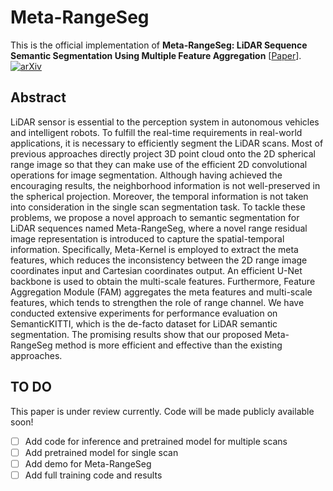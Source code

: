 # Meta-RangeSeg
This is the official implementation of **Meta-RangeSeg: LiDAR Sequence Semantic Segmentation Using Multiple Feature Aggregation**  [[Paper](https://arxiv.org/abs/2202.13377)].[![arXiv](https://img.shields.io/badge/arxiv-2202.13377-red)](https://arxiv.org/abs/2202.13377)
## Abstract
LiDAR sensor is essential to the perception system in autonomous vehicles and intelligent robots. To fulfill the real-time requirements in real-world applications, it is necessary to efficiently segment the LiDAR scans. Most of previous approaches directly project 3D point cloud onto the 2D spherical range image so that they can make use of the efficient 2D convolutional operations for image segmentation. Although having achieved the encouraging results, the neighborhood information is not well-preserved in the spherical projection. Moreover, the temporal information is not taken into consideration in the single scan segmentation task. To tackle these problems, we propose a novel approach to semantic segmentation for LiDAR sequences named Meta-RangeSeg, where a novel range residual image representation is introduced to capture the spatial-temporal information. Specifically, Meta-Kernel is employed to extract the meta features, which reduces the inconsistency between the 2D range image coordinates input and Cartesian coordinates output. An efficient U-Net backbone is used to obtain the multi-scale features. Furthermore, Feature Aggregation Module (FAM) aggregates the meta features and multi-scale features, which tends to strengthen the role of range channel. We have conducted extensive experiments for performance evaluation on SemanticKITTI, which is the de-facto dataset for LiDAR semantic segmentation. The promising results show that our proposed Meta-RangeSeg method is more efficient and effective than the existing approaches.

## TO DO
This paper is under review currently. Code will be made publicly available soon!

- [ ] Add code for inference and pretrained model for multiple scans
- [ ] Add pretrained model for single scan
- [ ] Add demo for Meta-RangeSeg
- [ ] Add full training code and results
